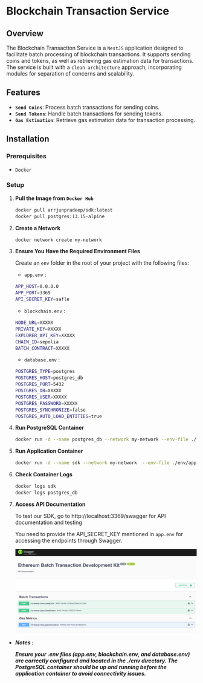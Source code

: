 # Blockchain Transaction Service

## Overview

The Blockchain Transaction Service is a `NestJS` application designed to facilitate batch processing of blockchain transactions. It supports sending coins and tokens, as well as retrieving gas estimation data for transactions. The service is built with a `clean architecture` approach, incorporating modules for separation of concerns and scalability.

## Features

- **`Send Coins`**: Process batch transactions for sending coins.
- **`Send Tokens`**: Handle batch transactions for sending tokens.
- **`Gas Estimation`**: Retrieve gas estimation data for transaction processing.

## Installation

### Prerequisites

- `Docker`

### Setup

1. **Pull the Image from `Docker Hub`**
   ```bash
   docker pull arrjunpradeep/sdk:latest
   docker pull postgres:13.15-alpine
   ```

2. **Create a Network**
   ```bash
   docker network create my-network
   ```

3. **Ensure You Have the Required Environment Files**

   Create an `env` folder in the root of your project with the following files:

   * `app.env` : 
   ```bash
   APP_HOST=0.0.0.0
   APP_PORT=3369
   API_SECRET_KEY=safle
   ```

   * `blockchain.env` : 
   ```bash
   NODE_URL=XXXXX
   PRIVATE_KEY=XXXXX
   EXPLORER_API_KEY=XXXXX
   CHAIN_ID=sepolia
   BATCH_CONTRACT=XXXXX
   ```

   * `database.env` : 
   ```bash
   POSTGRES_TYPE=postgres
   POSTGRES_HOST=postgres_db
   POSTGRES_PORT=5432
   POSTGRES_DB=XXXXX
   POSTGRES_USER=XXXXX
   POSTGRES_PASSWORD=XXXXX
   POSTGRES_SYNCHRONIZE=false
   POSTGRES_AUTO_LOAD_ENTITIES=true
   ```
   

4. **Run PostgreSQL Container**
   ```bash
   docker run -d --name postgres_db --network my-network --env-file ./env/database.env -p 5432:5432 postgres:13.15-alpine
   ```

5. **Run Application Container**
   ```bash
   docker run -d --name sdk --network my-network  --env-file ./env/app.env --env-file ./env/blockchain.env -p 3369:3369 arrjunpradeep/sdk:latest
   ```

6. **Check Container Logs**
   ```bash
   docker logs sdk
   docker logs postgres_db
   ```

7. **Access API Documentation**

   To test our SDK, go to http://localhost:3369/swagger for API documentation and testing

   You need to provide the API_SECRET_KEY mentioned in `app.env` for accessing the endpoints through Swagger.

   ![alt text](image.png)

- ***Notes :***

   *****Ensure your .env files (app.env, blockchain.env, and database.env) are correctly configured and located in the ./env directory. The PostgreSQL container should be up and running before the application container to avoid connectivity issues.*****